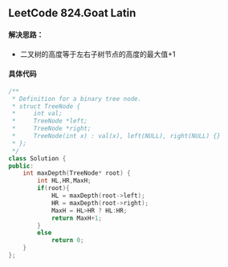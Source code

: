 ## LeetCode 824.Goat Latin

#### 解决思路：    
* 二叉树的高度等于左右子树节点的高度的最大值+1

#### 具体代码

```c++
/**
 * Definition for a binary tree node.
 * struct TreeNode {
 *     int val;
 *     TreeNode *left;
 *     TreeNode *right;
 *     TreeNode(int x) : val(x), left(NULL), right(NULL) {}
 * };
 */
class Solution {
public:
    int maxDepth(TreeNode* root) {
        int HL,HR,MaxH;
        if(root){
            HL = maxDepth(root->left);
            HR = maxDepth(root->right);
            MaxH = HL>HR ? HL:HR;
            return MaxH+1;
        }
        else
            return 0;
    }
};
```
